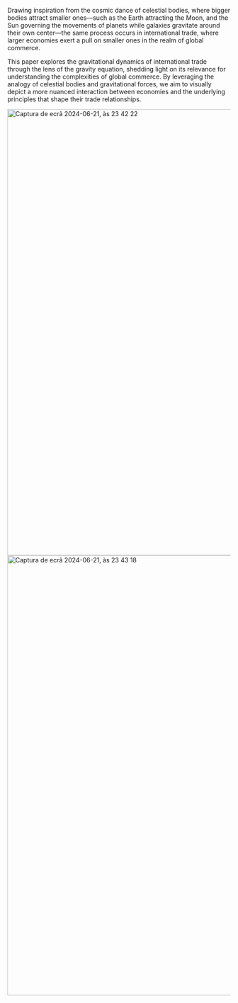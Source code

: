 
Drawing inspiration from the cosmic dance of celestial bodies, where bigger bodies attract smaller ones—such as the Earth attracting the Moon, and the Sun governing the movements of planets while galaxies gravitate around their own center—the same process occurs in international trade, where larger economies exert a pull on smaller ones in the realm of global commerce.

This paper explores the gravitational dynamics of international trade through the lens of the gravity equation, shedding light on its relevance for understanding the complexities of global commerce. By leveraging the analogy of celestial bodies and gravitational forces, we aim to visually depict a more nuanced interaction between economies and the underlying principles that shape their trade relationships.

<img width="1008" alt="Captura de ecrã 2024-06-21, às 23 42 22" src="https://github.com/jnamora/Dashboard---Trade-Flows/assets/132017385/f863ccb0-ae84-4a16-b2f2-9158f28186ca">

<img width="994" alt="Captura de ecrã 2024-06-21, às 23 43 18" src="https://github.com/jnamora/Dashboard---Trade-Flows/assets/132017385/b7e3134a-4e61-4dbf-a444-b8f88f633cb1">
